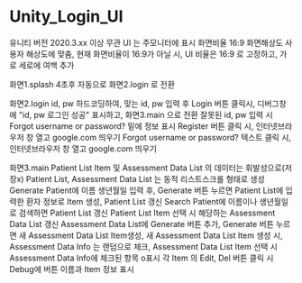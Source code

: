 # Unity_Login_UI

유니티 버전 2020.3.xx 이상 무관
UI 는 주모니터에 표시
화면비율 16:9
화면해상도 사용자 해상도에 맞춤,
현재 화면비율이 16:9가 아닐 시, UI 비율은 16:9 로 고정하고, 가로 세로에 여백 추가

화면1.splash 
4초후 자동으로 화면2.login 로 전환

화면2.login
id, pw 하드코딩하여,
맞는 id, pw 입력 후 Login 버튼 클릭시, 디버그창에 "id, pw 로그인 성공" 표시하고, 화면3.main 으로 전환
잘못된 id, pw 입력 시 Forgot username or password? 밑에 정보 표시
Register 버튼 클릭 시, 인터넷브라우저 창 열고 google.com 띄우기
Forgot username or password? 텍스트 클릭 시, 인터넷브라우저 창 열고 google.com 띄우기

화면3.main
Patient List Item 및 Assessment Data List 의 데이터는 휘발성으로(저장x)
Patient List, Assessment Data List 는 동적 리스트스크롤 형태로 생성
Generate Patient에 이름 생년월일 입력 후, Generate 버튼 누르면 Patient List에 입력한 환자 정보로 Item 생성, Patient List 갱신
Search Patient에 이름이나 생년월일로 검색하면 Patient List 갱신
Patient List Item 선택 시 해당하는 Assessment Data List 갱신
Assessment Data List에 Generate 버튼 추가, Generate 버튼 누르면 새 Assessment Data List Item생성, 
새 Assessment Data List Item 생성 시, Assessment Data Info 는 랜덤으로 체크,
Assessment Data List Item 선택 시 Assessment Data Info에 체크된 항목 o표시
각 Item 의 Edit, Del 버튼 클릭 시 Debug에 버튼 이름과 Item 정보 표시
